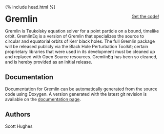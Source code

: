 {% include head.html %}

<p>
 <h1 style="display:inline">Gremlin</h1> <span style="float:right;"><a href="{{ site.github.repository_url }}" class = "code_btn">Get the code!</a></span>
</p>

Gremlin is Teukolsky equation solver for a point particle on a bound, timelike orbit. GremlinEq is a version of Gremlin that specializes the source to circular and equatorial orbits of Kerr black holes. The full Gremlin package will be released publicly via the Black Hole Perturbation Toolkit; certain proprietary libraries that were used in its development must be cleaned up and replaced with Open Source resources. GremlinEq has been so cleaned, and is hereby provided as an initial release. 

## Documentation

Documentation for Gremlin can be automatically generated from the source code using Doxygen. A
version generated with the latest git revision is available on the [documentation page](doc).

## Authors

Scott Hughes
